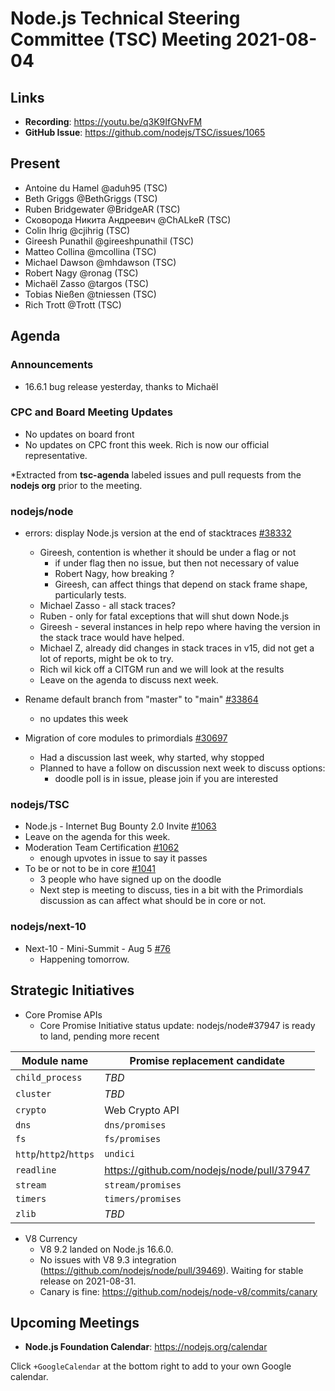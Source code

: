 # Node.js Technical Steering Committee (TSC) Meeting 2021-08-04

## Links

* **Recording**:  <https://youtu.be/q3K9IfGNvFM>
* **GitHub Issue**: <https://github.com/nodejs/TSC/issues/1065>

## Present

* Antoine du Hamel @aduh95 (TSC)
* Beth Griggs @BethGriggs (TSC)
* Ruben Bridgewater @BridgeAR (TSC)
* Сковорода Никита Андреевич @ChALkeR (TSC)
* Colin Ihrig @cjihrig (TSC)
* Gireesh Punathil @gireeshpunathil (TSC)
* Matteo Collina @mcollina (TSC)
* Michael Dawson @mhdawson (TSC)
* Robert Nagy @ronag (TSC)
* Michaël Zasso @targos (TSC)
* Tobias Nießen @tniessen (TSC)
* Rich Trott @Trott (TSC)

## Agenda

### Announcements

* 16.6.1 bug release yesterday, thanks to Michaël

### CPC and Board Meeting Updates

* No updates on board front
* No updates on CPC front this week. Rich is now our official representative.

*Extracted from **tsc-agenda** labeled issues and pull requests from the **nodejs org** prior to the meeting.

### nodejs/node

* errors: display Node.js version at the end of stacktraces [#38332](https://github.com/nodejs/node/pull/38332)
  * Gireesh, contention is whether it should be under a flag or not
    * if under flag then no issue, but then not necessary of value
    * Robert Nagy, how breaking ?
    * Gireesh, can affect things that depend on stack frame shape, particularly tests.
  * Michael Zasso - all stack traces?
  * Ruben - only for fatal exceptions that will shut down Node.js
  * Gireesh - several instances in help repo where having the version in the stack
    trace would have helped.
  * Michael Z, already did changes in stack traces in v15, did not get a lot of
    reports, might be ok to try.
  * Rich wil kick off a CITGM run and we will look at the results
  * Leave on the agenda to discuss next week.

* Rename default branch from "master" to "main" [#33864](https://github.com/nodejs/node/issues/33864)
  * no updates this week

* Migration of core modules to primordials [#30697](https://github.com/nodejs/node/issues/30697)
  * Had a discussion last week, why started, why stopped
  * Planned to have a follow on discussion next week to discuss options:
    * doodle poll is in issue, please join if you are interested

### nodejs/TSC

* Node.js - Internet Bug Bounty 2.0 Invite [#1063](https://github.com/nodejs/TSC/issues/1063)
* Leave on the agenda for this week.
* Moderation Team Certification [#1062](https://github.com/nodejs/TSC/issues/1062)
  * enough upvotes in issue to say it passes
* To be or not to be in core [#1041](https://github.com/nodejs/TSC/issues/1041)
  * 3 people who have signed up on the doodle
  * Next step is meeting to discuss, ties in a bit with the Primordials discussion as can
    affect what should be in core or not.

### nodejs/next-10

* Next-10 - Mini-Summit - Aug 5 [#76](https://github.com/nodejs/next-10/issues/76)
  * Happening tomorrow.

## Strategic Initiatives

* Core Promise APIs
  * Core Promise Initiative status update: nodejs/node#37947 is ready to land, pending more recent

| Module name            | Promise replacement candidate             |
| ---------------------- | ----------------------------------------- |
| `child_process`        | _TBD_                                     |
| `cluster`              | _TBD_                                     |
| `crypto`               | Web Crypto API                            |
| `dns`                  | `dns/promises`                            |
| `fs`                   | `fs/promises`                             |
| `http`/`http2`/`https` | `undici`                                  |
| `readline`             | <https://github.com/nodejs/node/pull/37947> |
| `stream`               | `stream/promises`                         |
| `timers`               | `timers/promises`                         |
| `zlib`                 | _TBD_                                     |

  * V8 Currency
    * V8 9.2 landed on Node.js 16.6.0.
    * No issues with V8 9.3 integration (<https://github.com/nodejs/node/pull/39469>). Waiting for stable
      release on 2021-08-31.
    * Canary is fine: <https://github.com/nodejs/node-v8/commits/canary>

## Upcoming Meetings

* **Node.js Foundation Calendar**: <https://nodejs.org/calendar>

Click `+GoogleCalendar` at the bottom right to add to your own Google calendar.
